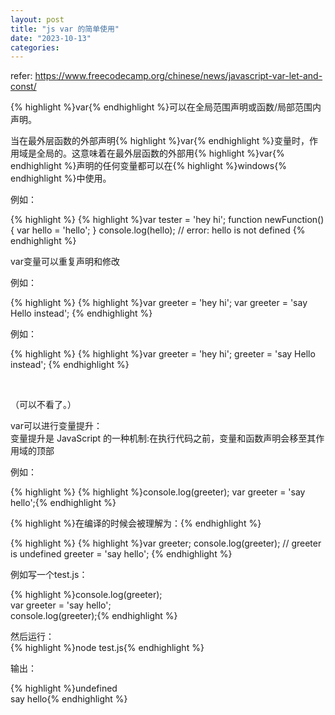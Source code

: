 ```yaml
---
layout: post
title: "js var 的简单使用"
date: "2023-10-13"
categories: 
---
```

<p>refer: <a href="https://www.freecodecamp.org/chinese/news/javascript-var-let-and-const/">https://www.freecodecamp.org/chinese/news/javascript-var-let-and-const/</a></p>

<p>{% highlight %}var{% endhighlight %}可以在全局范围声明或函数/局部范围内声明。</p>

<p>当在最外层函数的外部声明{% highlight %}var{% endhighlight %}变量时，作用域是全局的。这意味着在最外层函数的外部用{% highlight %}var{% endhighlight %}声明的任何变量都可以在{% highlight %}windows{% endhighlight %}中使用。</p>

<p>例如：</p>

{% highlight %}
{% highlight %}var tester = &#39;hey hi&#39;;
function newFunction() {
    var hello = &#39;hello&#39;;
}
console.log(hello); // error: hello is not defined
{% endhighlight %}

<p>var变量可以重复声明和修改</p>

<p>例如：</p>

{% highlight %}
{% highlight %}var greeter = &#39;hey hi&#39;;
var greeter = &#39;say Hello instead&#39;;
{% endhighlight %}

<p>例如：</p>

{% highlight %}
{% highlight %}var greeter = &#39;hey hi&#39;;
greeter = &#39;say Hello instead&#39;;
{% endhighlight %}

<p>&nbsp;</p>

<p>（可以不看了。）</p>

<p>var可以进行变量提升：<br />
变量提升是 JavaScript 的一种机制:在执行代码之前，变量和函数声明会移至其作用域的顶部</p>

<p>例如：</p>

{% highlight %}
{% highlight %}console.log(greeter);
var greeter = &#39;say hello&#39;;{% endhighlight %}

<p>{% highlight %}在编译的时候会被理解为：{% endhighlight %}</p>

{% highlight %}
{% highlight %}var greeter;
console.log(greeter); // greeter is undefined
greeter = &#39;say hello&#39;;
{% endhighlight %}

<p>例如写一个test.js：</p>

<p>{% highlight %}console.log(greeter);<br />
var greeter = &#39;say hello&#39;;<br />
console.log(greeter);{% endhighlight %}</p>

<p>然后运行：<br />
{% highlight %}node test.js{% endhighlight %}</p>

<p>输出：</p>

<p>{% highlight %}undefined<br />
say hello{% endhighlight %}</p>

<p>&nbsp;</p>

<p>&nbsp;</p>

